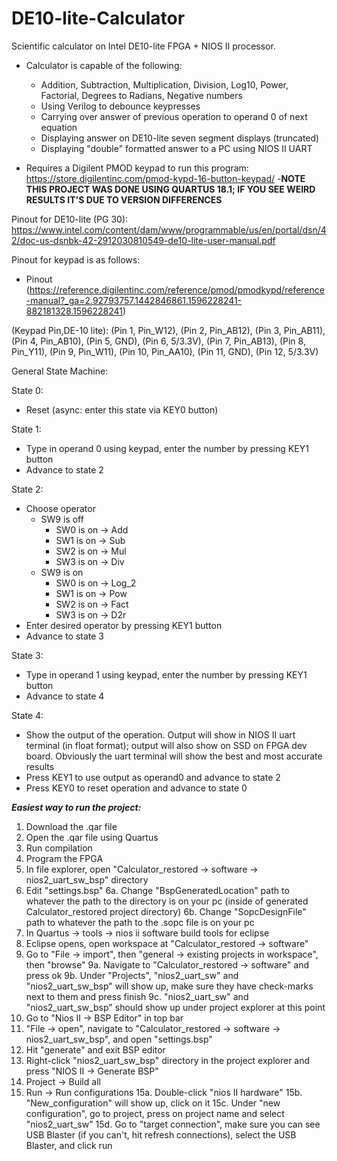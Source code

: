 # DE10-lite-Calculator
Scientific calculator on Intel DE10-lite FPGA + NIOS II processor.
  - Calculator is capable of the following:
    - Addition, Subtraction, Multiplication, Division, Log10, Power, Factorial, Degrees to Radians, Negative numbers
    - Using Verilog to debounce keypresses
    - Carrying over answer of previous operation to operand 0 of next equation
    - Displaying answer on DE10-lite seven segment displays (truncated)
    - Displaying "double" formatted answer to a PC using NIOS II UART

- Requires a Digilent PMOD keypad to run this program: https://store.digilentinc.com/pmod-kypd-16-button-keypad/
-******NOTE THIS PROJECT WAS DONE USING QUARTUS 18.1; IF YOU SEE WEIRD RESULTS IT'S DUE TO VERSION DIFFERENCES******

Pinout for DE10-lite (PG 30): https://www.intel.com/content/dam/www/programmable/us/en/portal/dsn/42/doc-us-dsnbk-42-2912030810549-de10-lite-user-manual.pdf

Pinout for keypad is as follows:
- Pinout (https://reference.digilentinc.com/reference/pmod/pmodkypd/reference-manual?_ga=2.92793757.1442846861.1596228241-882181328.1596228241)

(Keypad Pin,DE-10 lite):
(Pin 1, Pin_W12), 
(Pin 2, Pin_AB12), 
(Pin 3, Pin_AB11), 
(Pin 4, Pin_AB10), 
(Pin 5, GND), 
(Pin 6, 5/3.3V), 
(Pin 7, Pin_AB13), 
(Pin 8, Pin_Y11), 
(Pin 9, Pin_W11), 
(Pin 10, Pin_AA10), 
(Pin 11, GND), 
(Pin 12, 5/3.3V)

General State Machine:

State 0:
  - Reset (async: enter this state via KEY0 button)
  
State 1:
  - Type in operand 0 using keypad, enter the number by pressing KEY1 button
  - Advance to state 2
  
State 2:
  - Choose operator
    - SW9 is off
      - SW0 is on -> Add
      - SW1 is on -> Sub
      - SW2 is on -> Mul
      - SW3 is on -> Div
    - SW9 is on
      - SW0 is on -> Log_2
      - SW1 is on -> Pow
      - SW2 is on -> Fact
      - SW3 is on -> D2r
  - Enter desired operator by pressing KEY1 button
  - Advance to state 3
  
State 3:
  - Type in operand 1 using keypad, enter the number by pressing KEY1 button
  - Advance to state 4
  
State 4:
  - Show the output of the operation. Output will show in NIOS II uart terminal (in float format); output will also show on SSD on FPGA dev board. Obviously the uart terminal will show the best and most accurate results
  - Press KEY1 to use output as operand0 and advance to state 2
  - Press KEY0 to reset operation and advance to state 0
  
  
  
***Easiest way to run the project:***
1. Download the .qar file
2. Open the .qar file using Quartus
3. Run compilation
4. Program the FPGA
5. In file explorer, open "Calculator_restored -> software -> nios2_uart_sw_bsp" directory
6. Edit "settings.bsp"
  6a. Change "BspGeneratedLocation" path to whatever the path to the directory is on your pc (inside of generated Calculator_restored project directory)
  6b. Change "SopcDesignFile" path to whatever the path to the .sopc file is on your pc
7. In Quartus -> tools -> nios ii software build tools for eclipse
8. Eclipse opens, open workspace at "Calculator_restored -> software"
9. Go to "File -> import", then "general -> existing projects in workspace", then "browse"
  9a. Navigate to "Calculator_restored -> software" and press ok
  9b. Under "Projects", "nios2_uart_sw" and "nios2_uart_sw_bsp" will show up, make sure they have check-marks next to them and press finish
  9c. "nios2_uart_sw" and "nios2_uart_sw_bsp" should show up under project explorer at this point
10. Go to "Nios II -> BSP Editor" in top bar
11. "File -> open", navigate to "Calculator_restored -> software -> nios2_uart_sw_bsp", and open "settings.bsp"
12. Hit "generate" and exit BSP editor
13. Right-click "nios2_uart_sw_bsp" directory in the project explorer and press "NIOS II -> Generate BSP"
14. Project -> Build all
15. Run -> Run configurations
  15a. Double-click "nios II hardware"
  15b. "New_configuration" will show up, click on it
  15c. Under "new configuration", go to project, press on project name and select "nios2_uart_sw"
  15d. Go to "target connection", make sure you can see USB Blaster (if you can't, hit refresh connections), select the USB Blaster, and click run
  
